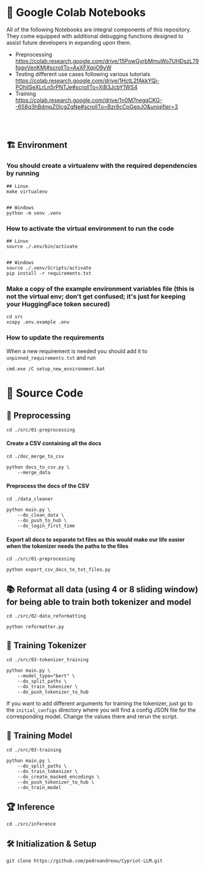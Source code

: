 # :memo: Google Colab Notebooks
All of the following Notebooks are integral components of this repository. They come equipped with additional debugging functions designed to assist future developers in expanding upon them.<br>
- Preprocessing<br>
    https://colab.research.google.com/drive/15PowGyrbMmuWo7UHDszL79fqgvVenKMj#scrollTo=AxXFXqijO9yW
- Testing different use cases following various tutorials<br>
    https://colab.research.google.com/drive/1HctL2fAkkYQi-POhiISeXLrLn5rPNTJe#scrollTo=XiB3JcbY1WS4
- Training<br>
    https://colab.research.google.com/drive/1n0M7negqCKG--658g3hBdmpZ0IcgZgNe#scrollTo=Bzr8cCpGeqJO&uniqifier=3
<br>
<br>

## :building_construction: Environment

### You should create a virtualenv with the required dependencies by running
```
## Linux
make virtualenv


## Windows
python -m venv .venv
```


### How to activate the virtual environment to run the code
```
## Linux
source ./.env/bin/activate


## Windows
source ./.venv/Scripts/activate
pip install -r requirements.txt
```


### Make a copy of the example environment variables file (this is not the virtual env; don't get confused; it's just for keeping your HuggingFace token secured)
```
cd src
xcopy .env.example .env
```


### How to update the requirements
When a new requirement is needed you should add it to `unpinned_requirements.txt` and run
```
cmd.exe /C setup_new_environment.bat
```


# :crossed_flags: Source Code
## :hammer: Preprocessing
```
cd ./src/01-preprocessing
```

#### Create a CSV containing all the docs
```
cd ./doc_merge_to_csv

python docs_to_csv.py \
    --merge_data
```

#### Preprocess the docs of the CSV
```
cd ./data_cleaner

python main.py \
    --do_clean_data \
    --do_push_to_hub \
    --do_login_first_time
```


#### Export all docs to separate txt files as this would make our life easier when the tokenizer needs the paths to the files
```
cd ./src/01-preprocessing

python export_csv_docs_to_txt_files.py
```


## :books: Reformat all data (using 4 or 8 sliding window) for being able to train both tokenizer and model
```
cd ./src/02-data_reformatting

python reformatter.py
```


## :runner: Training Tokenizer
```
cd ./src/03-tokenizer_training

python main.py \
    --model_type="bert" \
    --do_split_paths \
    --do_train_tokenizer \
    --do_push_tokenizer_to_hub
```

If you want to add different arguments for training the tokenizer, just go to the `initial_configs` directory where you will find a config JSON file for the corresponding model. Change the values there and rerun the script.


## :runner: Training Model
```
cd ./src/03-training

python main.py \
    --do_split_paths \
    --do_train_tokenizer \
    --do_create_masked_encodings \
    --do_push_tokenizer_to_hub \
    --do_train_model
```


## :trophy: Inference
```
cd ./src/inference
```


## 🛠 Initialization & Setup
    git clone https://github.com/pedroandreou/Cypriot-LLM.git

